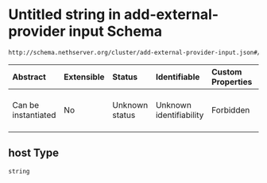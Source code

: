 # Untitled string in add-external-provider input Schema

```txt
http://schema.nethserver.org/cluster/add-external-provider-input.json#/$defs/tcp-service-endpoint/properties/host
```



| Abstract            | Extensible | Status         | Identifiable            | Custom Properties | Additional Properties | Access Restrictions | Defined In                                                                                            |
| :------------------ | :--------- | :------------- | :---------------------- | :---------------- | :-------------------- | :------------------ | :---------------------------------------------------------------------------------------------------- |
| Can be instantiated | No         | Unknown status | Unknown identifiability | Forbidden         | Allowed               | none                | [add-external-provider-input.json\*](cluster/add-external-provider-input.json "open original schema") |

## host Type

`string`
